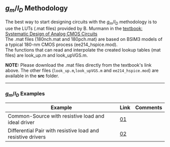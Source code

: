 ## $g_{m}/I_{D}$ Methodology

The best way to start designing circuits with the $g_m/I_D$ methodology is to use the LUTs (.mat files) provided by B. Murmann in the [textbook:
Systematic Design of Analog CMOS Circuits](https://github.com/bmurmann/Book-on-gm-ID-design/tree/main/starter_kit)<br>
The .mat files (180nch.mat and 180pch.mat) are based on BSIM3 models of a typical 180-nm CMOS process (ee214_hspice.mod).<br>
The functions that can read and interpolate the created lookup tables (mat files) are look_up.m and look_upVGS.m.

**NOTE:** 
Please download the .mat files directly from the textbook's link above.
The other files (``look_up.m``,``look_upVGS.m`` and ``ee214_hspice.mod``) are available in the **src** folder. 

---

### $g_{m}/I_{D}$ Examples

| Example  | Link  | Comments  |
|---|---|---|
| Common-Source with resistive load and ideal driver |[01](https://github.com/claudiotalarico/EE406/blob/main/00_gmid_classical_toolkit/examples/01_example.md)| | 
| Differential Pair with resistive load and resistive drivers | [02](https://github.com/claudiotalarico/EE406/blob/main/00_gmid_classical_toolkit/examples/02_example.md)| |

